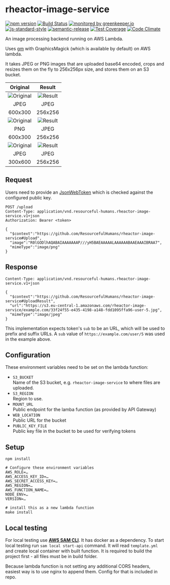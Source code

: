 # rheactor-image-service
  
[![npm version](https://img.shields.io/npm/v/@resourcefulhumans/rheactor-image-service.svg)](https://www.npmjs.com/package/@resourcefulhumans/rheactor-image-service)
[![Build Status](https://travis-ci.org/ResourcefulHumans/rheactor-image-service.svg?branch=master)](https://travis-ci.org/ResourcefulHumans/rheactor-image-service)
[![monitored by greenkeeper.io](https://img.shields.io/badge/greenkeeper.io-monitored-brightgreen.svg)](http://greenkeeper.io/) 
[![js-standard-style](https://img.shields.io/badge/code%20style-standard-brightgreen.svg)](http://standardjs.com/)
[![semantic-release](https://img.shields.io/badge/semver-semantic%20release-e10079.svg)](https://github.com/semantic-release/semantic-release)
[![Test Coverage](https://codeclimate.com/github/ResourcefulHumans/rheactor-image-service/badges/coverage.svg)](https://codeclimate.com/github/ResourcefulHumans/rheactor-image-service/coverage)
[![Code Climate](https://codeclimate.com/github/ResourcefulHumans/rheactor-image-service/badges/gpa.svg)](https://codeclimate.com/github/ResourcefulHumans/rheactor-image-service)

An image processing backend running on AWS Lambda.

Uses [gm](https://www.npmjs.com/package/gm) with GraphicsMagick (which is available by default)
on AWS lambda.

It takes JPEG or PNG images that are uploaded base64 encoded, crops and resizes them on the fly to
256x256px size, and stores them on an S3 bucket.

| Original | Result  |
|:--------:|:-------:|
| ![Original](./test/data/d4d4d4.jpg) | ![Result](./doc/d4d4d4-resized.jpg) |
| JPEG  | JPEG |
| 600x300  | 256x256 |
| ![Original](./test/data/d4d4d4.png) | ![Result](./doc/d4d4d4-png-resized.jpg) |
| PNG  | JPEG |
| 600x300  | 256x256 |
| ![Original](./test/data/11154d.jpg) | ![Result](./doc/11154d-resized.jpg) |
| JPEG  | JPEG | 
| 300x600  | 256x256 |

## Request

Users need to provide an [JsonWebToken](https://jwt.io/) which is checked against the configured public key.

    POST /upload
    Content-Type: application/vnd.resourceful-humans.rheactor-image-service.v1+json
    Authorization: Bearer <token>
    
    {
      "$context":"https://github.com/ResourcefulHumans/rheactor-image-service#Upload",
      "image":"R0lGODlhAQABAIAAAAAAAP///yH5BAEAAAAALAAAAAABAAEAAAIBRAA7",
      "mimeType":"image/png"
    }

## Response

    Content-Type: application/vnd.resourceful-humans.rheactor-image-service.v1+json
    
    {
      "$context":"https://github.com/ResourcefulHumans/rheactor-image-service#UploadResult",
      "url":"https://s3.eu-central-1.amazonaws.com/rheactor-image-service/example.com/33f24f55-e435-4198-a148-fdd1095ffa96-user-5.jpg",
      "mimeType":"image/jpeg"
    }

This implementation expects token's `sub` to be an URL, which will be used to prefix and suffix URLs. 
A `sub` value of `https://example.com/user/5` was used in the example above.

## Configuration

These environment variables need to be set on the lambda function:

 - `S3_BUCKET`  
   Name of the S3 bucket, e.g. `rheactor-image-service` to where files are uploaded.
 - `S3_REGION`  
   Region to use.
 - `MOUNT_URL`  
   Public endpoint for the lamba function (as provided by API Gateway)
 - `WEB_LOCATION`  
   Public URL for the bucket
 - `PUBLIC_KEY_FILE`  
   Public key file in the bucket to be used for verifying tokens

## Setup

    npm install
    
    # Configure these environment variables
    AWS_ROLE=…
    AWS_ACCESS_KEY_ID=…
    AWS_SECRET_ACCESS_KEY=…
    AWS_REGION=…
    AWS_FUNCTION_NAME=…
    NODE_ENV=…
    VERSION=…
    
    # install this as a new lambda function
    make install

## Local testing

For local testing use [**AWS SAM CLI**](https://docs.aws.amazon.com/serverless-application-model/latest/developerguide/serverless-sam-cli-install.html). 
It has docker as a dependency. To start local testing run `sam local start-api` command. It will read `template.yml` and create local container with built function.
It is required to build the project first - all files must be in build folder.

Because lambda function is not setting any additional CORS headers, easiest way is to use nginx to append them. Config for that is included in repo.
